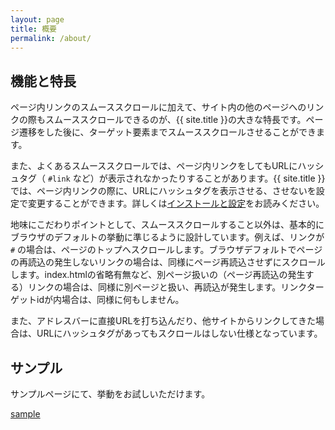 ```yaml
---
layout: page
title: 概要
permalink: /about/
---
```



## 機能と特長

ページ内リンクのスムーススクロールに加えて、サイト内の他のページへのリンクの際もスムーススクロールできるのが、{{ site.title }}の大きな特長です。ページ遷移をした後に、ターゲット要素までスムーススクロールさせることができます。

また、よくあるスムーススクロールでは、ページ内リンクをしてもURLにハッシュタグ（ <code>#link</code> など）が表示されなかったりすることがあります。{{ site.title }}では、ページ内リンクの際に、URLにハッシュタグを表示させる、させないを設定で変更することができます。詳しくは<a href="{{ '/install-and-settings/' | relative_url }}">インストールと設定</a>をお読みください。

地味にこだわりポイントとして、スムーススクロールすること以外は、基本的にブラウザのデフォルトの挙動に準じるように設計しています。例えば、リンクが <code>#</code> の場合は、ページのトップへスクロールします。ブラウザデフォルトでページの再読込の発生しないリンクの場合は、同様にページ再読込させずにスクロールします。index.htmlの省略有無など、別ページ扱いの（ページ再読込の発生する）リンクの場合は、同様に別ページと扱い、再読込が発生します。リンクターゲットidが内場合は、同様に何もしません。

また、アドレスバーに直接URLを打ち込んだり、他サイトからリンクしてきた場合は、URLにハッシュタグがあってもスクロールはしない仕様となっています。

## サンプル

サンプルページにて、挙動をお試しいただけます。

<a class="btn btn--primary" href="{{ '/sample/' | relative_url }}">sample</a>
